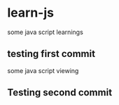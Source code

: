 # learn-js
some java script learnings


## testing first commit
some java script viewing
## Testing second commit
